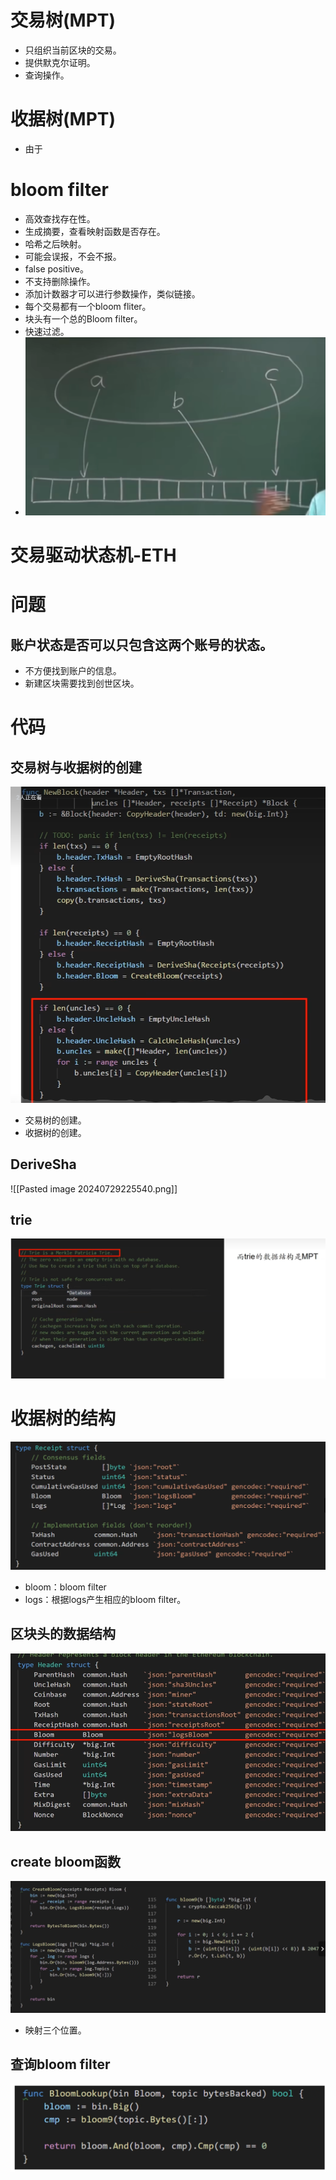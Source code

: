 # 交易树(MPT)

- 只组织当前区块的交易。
- 提供默克尔证明。
- 查询操作。
# 收据树(MPT)

- 由于
# bloom filter

- 高效查找存在性。
- 生成摘要，查看映射函数是否存在。
- 哈希之后映射。 
- 可能会误报，不会不报。
- false positive。
- 不支持删除操作。
- 添加计数器才可以进行参数操作，类似链接。
- 每个交易都有一个bloom fliter。
- 块头有一个总的Bloom filter。
- 快速过滤。
- ![](../pic/Pasted%20image%2020240729223126.png)



# 交易驱动状态机-ETH


# 问题

## 账户状态是否可以只包含这两个账号的状态。

- 不方便找到账户的信息。
- 新建区块需要找到创世区块。
##  

# 代码

## 交易树与收据树的创建
![](../pic/Pasted%20image%2020240729225256.png)

- 交易树的创建。
- 收据树的创建。

## DeriveSha

![[Pasted image 20240729225540.png]]


## trie
![](../pic/Pasted%20image%2020240729225626.png)


# 收据树的结构
![](../pic/Pasted%20image%2020240729225710.png)

- bloom：bloom filter
- logs：根据logs产生相应的bloom filter。

## 区块头的数据结构
![](../pic/Pasted%20image%2020240729225847.png)

## create bloom函数
![](../pic/Pasted%20image%2020240729225947.png)


- 映射三个位置。

## 查询bloom filter
![](../pic/Pasted%20image%2020240729230334.png)
